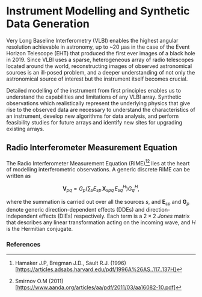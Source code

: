 # Instrument Modelling and Synthetic Data Generation

Very Long Baseline Interferometry (VLBI) enables the highest angular resolution achievable in astronomy, up to ~20 μas in the case of the Event Horizon Telescope (EHT) that produced the first ever images of a black hole in 2019. Since VLBI uses a sparse, heterogeneous array of radio telescopes located around the world, reconstructing images of observed astronomical sources is an ill-posed problem, and a deeper understanding of not only the astronomical source of interest but the instrument itself becomes crucial.

Detailed modelling of the instrument from first principles enables us to understand the capabilities and limitations of any VLBI array. Synthetic observations which realistically represent the underlying physics that give rise to the observed data are necessary to understand the characteristics of an instrument, develop new algorithms for data analysis, and perform feasibility studies for future arrays and identify new sites for upgrading existing arrays.

## Radio Interferometer Measurement Equation
The Radio Interferometer Measurement Equation (RIME)[^HBS][^OMS] lies at the heart of modelling interferometric observations. A generic discrete RIME can be written as

```math
\mathbf{V}_{pq} = G_p \left( \sum_{s} E_{sp}\, \mathbf{X}_{spq}\, E_{sq}^H \right) G_q^H,
```

where the summation is carried out over all the sources $s$, and $\boldsymbol{E}_{sp}$ and $\boldsymbol{G}_p$ denote generic direction-dependent effects (DDEs) and direction-independent effects (DIEs) respectively. Each term is a $2\times2$ *Jones* matrix that describes any linear transformation acting on the incoming wave, and $H$ is the Hermitian conjugate.

### References
[^HBS]: Hamaker J.P, Bregman J.D., Sault R.J. (1996) [https://articles.adsabs.harvard.edu/pdf/1996A%26AS..117..137H]  
[^OMS]: Smirnov O.M (2011) [https://www.aanda.org/articles/aa/pdf/2011/03/aa16082-10.pdf]